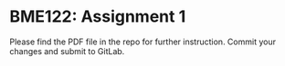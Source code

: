 # BME122: Assignment 1
Please find the PDF file in the repo for further instruction.
Commit your changes and submit to GitLab.